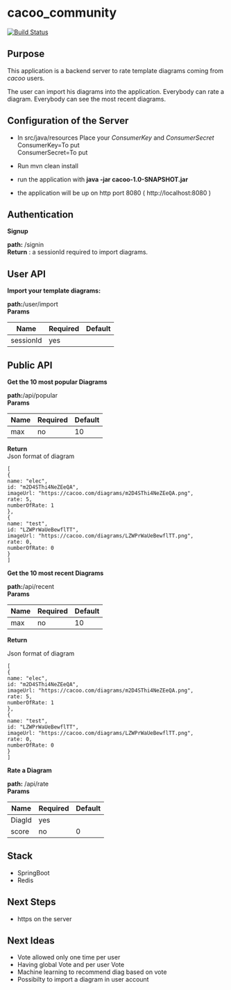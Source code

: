 # cacoo_community

[![Build Status](https://travis-ci.org/mogaleaf/cacoo_community.svg?branch=master)](https://travis-ci.org/mogaleaf/cacoo_community)

## Purpose

This application is a backend server to rate template diagrams coming from *cacoo* users.

The user can import his diagrams into the application.
Everybody can rate a diagram.
Everybody can see the most recent diagrams.

## Configuration of the Server

* In src/java/resources Place your *ConsumerKey* and *ConsumerSecret*  
ConsumerKey=To put  
ConsumerSecret=To put

* Run mvn clean install

* run the application with **java -jar cacoo-1.0-SNAPSHOT.jar**

* the application will be up on http port 8080 ( http://localhost:8080 )

## Authentication

**Signup**  

**path:** /signin   
**Return** : a sessionId required to import diagrams.  

## User API

**Import your template diagrams:**

**path:**/user/import  
**Params**  

 Name | Required | Default
 ------------ | ------------- | -------------
 sessionId | yes |

## Public API

**Get the 10 most popular Diagrams**

**path:**/api/popular  
**Params**  

 Name | Required | Default
 ------------ | ------------- | -------------
 max | no | 10

**Return**  
Json format of diagram  
```
[
{
name: "elec",
id: "m2D4SThi4NeZEeQA",
imageUrl: "https://cacoo.com/diagrams/m2D4SThi4NeZEeQA.png",
rate: 5,
numberOfRate: 1
},
{
name: "test",
id: "LZWPrWaUeBewflTT",
imageUrl: "https://cacoo.com/diagrams/LZWPrWaUeBewflTT.png",
rate: 0,
numberOfRate: 0
}
]
```

**Get the 10 most recent Diagrams**

**path:**/api/recent  
**Params**  

 Name | Required | Default
 ------------ | ------------- | -------------
 max | no | 10  
 
 **Return**  
   
Json format of diagram  
```
[
{
name: "elec",
id: "m2D4SThi4NeZEeQA",
imageUrl: "https://cacoo.com/diagrams/m2D4SThi4NeZEeQA.png",
rate: 5,
numberOfRate: 1
},
{
name: "test",
id: "LZWPrWaUeBewflTT",
imageUrl: "https://cacoo.com/diagrams/LZWPrWaUeBewflTT.png",
rate: 0,
numberOfRate: 0
}
]
```


**Rate a Diagram**

**path:** /api/rate  
**Params**  

 Name | Required | Default
 ------------ | ------------- | -------------
 DiagId | yes | |
 score | no | 0


## Stack

 * SpringBoot  
 * Redis  
## Next Steps  
  
* https on the server  

## Next Ideas

* Vote allowed only one time per user
* Having global Vote and per user Vote
* Machine learning to recommend diag based on vote
* Possibilty to import a diagram in user account 
